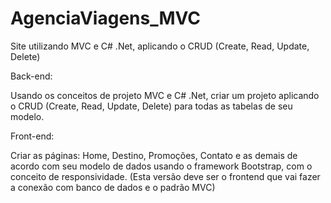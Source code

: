 # AgenciaViagens_MVC
Site utilizando MVC e C# .Net,  aplicando o CRUD (Create, Read, Update, Delete)


Back-end:  

Usando os conceitos de projeto MVC e C# .Net, criar um projeto aplicando o CRUD (Create, Read, Update, Delete) para todas as tabelas de seu modelo. 

 

 Front-end: 

              

Criar as páginas: Home, Destino, Promoções, Contato e as demais de acordo com seu modelo de dados usando o framework Bootstrap, com o conceito de responsividade. (Esta versão deve ser o frontend que vai fazer a conexão com banco de dados e o padrão MVC) 
